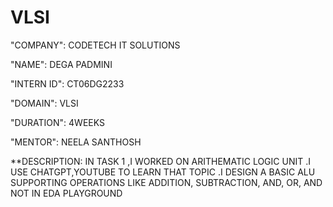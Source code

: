 # VLSI

"COMPANY": CODETECH IT SOLUTIONS

"NAME": DEGA PADMINI

"INTERN ID": CT06DG2233

"DOMAIN": VLSI

"DURATION": 4WEEKS

"MENTOR": NEELA SANTHOSH

**DESCRIPTION: IN TASK 1 ,I WORKED ON ARITHEMATIC LOGIC UNIT .I USE CHATGPT,YOUTUBE TO LEARN THAT TOPIC .I DESIGN A BASIC ALU SUPPORTING OPERATIONS LIKE ADDITION, SUBTRACTION, AND, OR, AND NOT  IN EDA PLAYGROUND 
